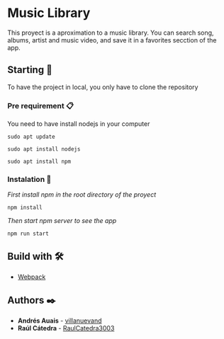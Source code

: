 # Music Library

This proyect is a aproximation to a music library. You can search song, albums, artist and music video, and save it in a favorites secction of the app.

## Starting 🚀

To have the project in local, you only have to clone the repository


### Pre requirement 📋

You need to have install nodejs in your computer

```
sudo apt update

sudo apt install nodejs

sudo apt install npm
```

### Instalation 🔧

_First install npm in the root directory of the proyect_

```
npm install
```

_Then start npm server to see the app_

```
npm run start
```

## Build with 🛠️

* [Webpack](https://webpack.js.org/) 

## Authors ✒️

* **Andrés Auais** - [villanuevand](https://github.com/andresauais)
* **Raúl Cátedra** - [RaulCatedra3003](https://github.com/RaulCatedra3003)
